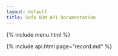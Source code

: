 ```yaml
---
layout: default
title: Sofa ODM API Documentation
---
```


{% include menu.html %}

{% include api.html page="record.md" %}
